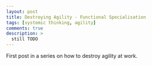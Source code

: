 ```yaml
---
layout: post
title: Destroying Agility - Functional Specialisation
tags: [systemic thinking, agility]
comments: true
description: >
  still TODO
---
```

  
First post in a series on how to destroy agility at work.
